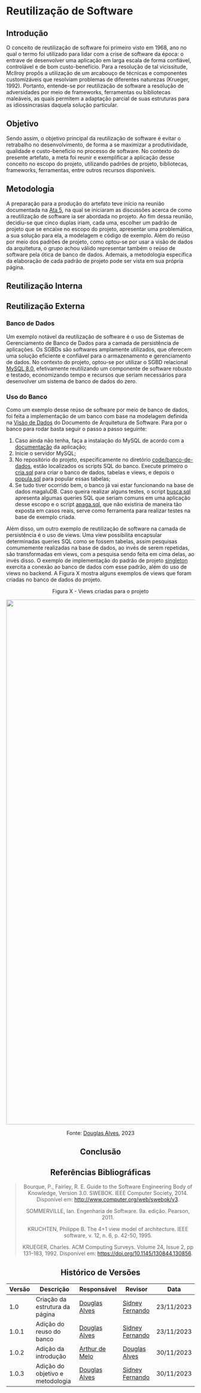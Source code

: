 # Reutilização de Software

## Introdução

O conceito de reutilização de software foi primeiro visto em 1968, ano no qual o termo foi utilizado para lidar com a crise de software da época: o entrave de desenvolver uma aplicação em larga escala de forma confiável, controlável e de bom custo-benefício. Para a resolução de tal vicissitude, Mcllroy propôs a utilização de um arcabouço de técnicas e componentes customizáveis que resolviam problemas de diferentes naturezas (Krueger, 1992). Portanto, entende-se por reutilização de software a resolução de adversidades por meio de frameworks, ferramentas ou bibliotecas maleáveis, as quais permitem a adaptação parcial de suas estruturas para as idiossincrasias daquela solução particular.

## Objetivo

Sendo assim, o objetivo principal da reutilização de software é evitar o retrabalho no desenvolvimento, de forma a se maximizar a produtividade, qualidade e custo-benefício no processo de software. No contexto do presente artefato, a meta foi reunir e exemplificar a aplicação desse conceito no escopo do projeto, utilizando padrões de projeto, bibliotecas, frameworks, ferramentas, entre outros recursos disponíveis.

## Metodologia

A preparação para a produção do artefato teve início na reunião documentada na [Ata 5](/atas/ata5.md), na qual se iniciaram as discussões acerca de como a reutilização de software ia ser abordada no projeto. Ao fim dessa reunião, decidiu-se que cinco duplas iriam, cada uma, escolher um padrão de projeto que se encaixe no escopo do projeto, apresentar uma problemática, a sua solução para ela, a modelagem e código de exemplo. Além do reúso por meio dos padrões de projeto, como optou-se por usar a visão de dados da arquitetura, o grupo achou válido representar também o reúso de software pela ótica de banco de dados. Ademais, a metodologia específica da elaboração de cada padrão de projeto pode ser vista em sua própria página.

## Reutilização Interna



## Reutilização Externa

### Banco de Dados

Um exemplo notável da reutilização de software é o uso de Sistemas de Gerenciamento de Banco de Dados para a camada de persistência de aplicações. Os SGBDs são softwares amplamente utilizados, que oferecem uma solução eficiente e confiável para o armazenamento e gerenciamento de dados. No contexto do projeto, optou-se por utilizar o SGBD relacional [MySQL 8.0](https://www.mysql.com), efetivamente reutilizando um componente de software robusto e testado, economizando tempo e recursos que seriam necessários para desenvolver um sistema de banco de dados do zero.

### Uso do Banco

Como um exemplo desse reúso de software por meio de banco de dados, foi feita a implementação de um banco com base na modelagem definida na [Visão de Dados]() do Documento de Arquitetura de Software. Para por o banco para rodar basta seguir o passo a passo seguinte:

1. Caso ainda não tenha, faça a instalação do MySQL de acordo com a [documentação](https://dev.mysql.com/doc/refman/8.2/en/installing.html) da aplicação;
2. Inicie o servidor MySQL;
3. No repositório do projeto, especificamente no diretório [code/banco-de-dados](https://github.com/UnBArqDsw2023-2/2023.2_G7_ProjetoMagazineLuiza/tree/main/code/banco-de-dados), estão localizados os scripts SQL do banco. Execute primeiro o [cria.sql](https://github.com/UnBArqDsw2023-2/2023.2_G7_ProjetoMagazineLuiza/blob/main/code/banco-de-dados/cria.sql) para criar o banco de dados, tabelas e views, e depois o [popula.sql](https://github.com/UnBArqDsw2023-2/2023.2_G7_ProjetoMagazineLuiza/blob/main/code/banco-de-dados/popula.sql) para popular essas tabelas;
4. Se tudo tiver ocorrido bem, o banco já vai estar funcionando na base de dados magaluDB. Caso queira realizar alguns testes, o script [busca.sql](https://github.com/UnBArqDsw2023-2/2023.2_G7_ProjetoMagazineLuiza/blob/main/code/banco-de-dados/busca.sql) apresenta algumas queries SQL que seriam comuns em uma aplicação desse escopo e o script [apaga.sql](https://github.com/UnBArqDsw2023-2/2023.2_G7_ProjetoMagazineLuiza/blob/main/code/banco-de-dados/apaga.sql), que não existiria de maneira tão exposta em casos reais, serve como ferramenta para realizar testes na base de exemplo criada.

Além disso, um outro exemplo de reutilização de software na camada de persistência é o uso de views. Uma view possibilita encapsular determinadas queries SQL como se fossem tabelas, assim pesquisas comumemente realizadas na base de dados, ao invés de serem repetidas, são transformadas em views, com a pesquisa sendo feita em cima delas, ao invés disso. O exemplo de implementação do padrão de projeto [singleton](/PadroesDeProjeto/singleton) exercita a conexão ao banco de dados com esse padrão, além do uso de views no backend. A Figura X mostra alguns exemplos de views que foram criadas no banco de dados do projeto.

<center>

Figura X - Views criadas para o projeto

<img src="assets/DiagramaReutilizacao/views.png" alt="Views criadas para o projeto" width="1400"/>

<font>Fonte: [Douglas Alves](https://github.com/dougAlvs), 2023</font>

## Conclusão



## Referências Bibliográficas

> Bourque, P., Fairley, R. E. Guide to the Software Engineering Body of Knowledge, Version 3.0. SWEBOK. IEEE Computer Society, 2014. Disponível em: http://www.computer.org/web/swebok/v3.
>
> SOMMERVILLE, Ian. Engenharia de Software. 9a. edição. Pearson, 2011.</p>
>
> KRUCHTEN, Philippe B. The 4+1 view model of architecture. IEEE software, v. 12, n. 6, p. 42-50, 1995.
>
> KRUEGER, Charles. ACM Computing Surveys. Volume 24, Issue 2, pp 131–183, 1992. Disponível em: https://doi.org/10.1145/130844.130856.

## Histórico de Versões

| Versão   | Descrição  | Responsável | Revisor    | Data      |
|----------|------------|-------------|------------|-----------|
| 1.0      | Criação da estrutura da página   | [Douglas Alves](https://github.com/dougAlvs)   |  [Sidney Fernando](https://github.com/nando3d3)  | 23/11/2023|
| 1.0.1     | Adição do reuso do banco   | [Douglas Alves](https://github.com/dougAlvs)   |  [Sidney Fernando](https://github.com/nando3d3)  | 23/11/2023|
| 1.0.2      | Adição da introdução   | [Arthur de Melo](https://github.com/arthurmlv)   |  [Douglas Alves](https://github.com/dougAlvs)  | 30/11/2023|
| 1.0.3      | Adição do objetivo e metodologia   | [Douglas Alves](https://github.com/dougAlvs)  |  [Sidney Fernando](https://github.com/nando3d3)  | 30/11/2023|
